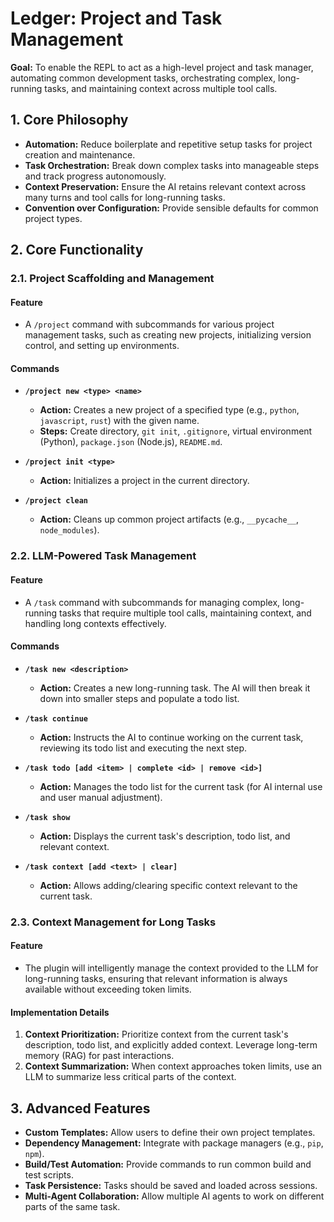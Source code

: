 
# Ledger: Project and Task Management

**Goal:** To enable the REPL to act as a high-level project and task manager, automating common development tasks, orchestrating complex, long-running tasks, and maintaining context across multiple tool calls.

## 1. Core Philosophy

- **Automation:** Reduce boilerplate and repetitive setup tasks for project creation and maintenance.
- **Task Orchestration:** Break down complex tasks into manageable steps and track progress autonomously.
- **Context Preservation:** Ensure the AI retains relevant context across many turns and tool calls for long-running tasks.
- **Convention over Configuration:** Provide sensible defaults for common project types.

## 2. Core Functionality

### 2.1. Project Scaffolding and Management

#### Feature

- A `/project` command with subcommands for various project management tasks, such as creating new projects, initializing version control, and setting up environments.

#### Commands

-   **`/project new <type> <name>`**
    -   **Action:** Creates a new project of a specified type (e.g., `python`, `javascript`, `rust`) with the given name.
    -   **Steps:** Create directory, `git init`, `.gitignore`, virtual environment (Python), `package.json` (Node.js), `README.md`.

-   **`/project init <type>`**
    -   **Action:** Initializes a project in the current directory.

-   **`/project clean`**
    -   **Action:** Cleans up common project artifacts (e.g., `__pycache__`, `node_modules`).

### 2.2. LLM-Powered Task Management

#### Feature

- A `/task` command with subcommands for managing complex, long-running tasks that require multiple tool calls, maintaining context, and handling long contexts effectively.

#### Commands

-   **`/task new <description>`**
    -   **Action:** Creates a new long-running task. The AI will then break it down into smaller steps and populate a todo list.

-   **`/task continue`**
    -   **Action:** Instructs the AI to continue working on the current task, reviewing its todo list and executing the next step.

-   **`/task todo [add <item> | complete <id> | remove <id>]`**
    -   **Action:** Manages the todo list for the current task (for AI internal use and user manual adjustment).

-   **`/task show`**
    -   **Action:** Displays the current task's description, todo list, and relevant context.

-   **`/task context [add <text> | clear]`**
    -   **Action:** Allows adding/clearing specific context relevant to the current task.

### 2.3. Context Management for Long Tasks

#### Feature

- The plugin will intelligently manage the context provided to the LLM for long-running tasks, ensuring that relevant information is always available without exceeding token limits.

#### Implementation Details

1.  **Context Prioritization:** Prioritize context from the current task's description, todo list, and explicitly added context. Leverage long-term memory (RAG) for past interactions.
2.  **Context Summarization:** When context approaches token limits, use an LLM to summarize less critical parts of the context.

## 3. Advanced Features

-   **Custom Templates:** Allow users to define their own project templates.
-   **Dependency Management:** Integrate with package managers (e.g., `pip`, `npm`).
-   **Build/Test Automation:** Provide commands to run common build and test scripts.
-   **Task Persistence:** Tasks should be saved and loaded across sessions.
-   **Multi-Agent Collaboration:** Allow multiple AI agents to work on different parts of the same task.
